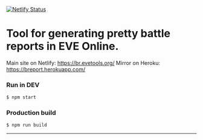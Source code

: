 [![Netlify Status](https://api.netlify.com/api/v1/badges/45603f3e-cb07-4d6d-a3e6-594c3de97b16/deploy-status)](https://app.netlify.com/sites/br-evetools-org/deploys)


# Tool for generating pretty battle reports in EVE Online.

Main site on Netlify: https://br.evetools.org/
Mirror on Heroku: https://breport.herokuapp.com/


### Run in DEV

```sh
$ npm start
```

### Production build

```sh
$ npm run build
```
---------------------------------
